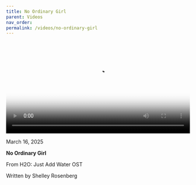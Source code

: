 ```yaml
---
title: No Ordinary Girl
parent: Videos
nav_order:
permalink: /videos/no-ordinary-girl
---
```


<video controls width="100%" poster="{{site.baseurl}}/images/No Ordinary Girl.png">
  <source src="{{site.baseurl}}/video/No Ordinary Girl.mov" type="video/mp4">
</video>

<p class="date">March 16, 2025</p>

<b>No Ordinary Girl</b>

From H2O: Just Add Water OST

Written by Shelley Rosenberg
